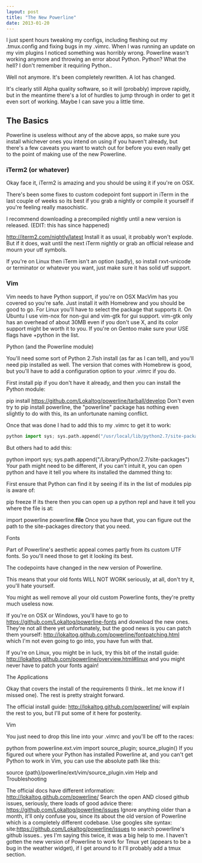 ```yaml
---
layout: post
title: "The New Powerline"
date: 2013-01-20
---
```


I just spent hours tweaking my configs, including fleshing out my .tmux.config and fixing bugs in my .vimrc.  When I was running an update on my vim plugins I noticed something was horribly wrong. Powerline wasn't working anymore and throwing an error about Python. Python? What the hell? I don't remember it requiring Python..

Well not anymore. It's been completely rewritten. A lot has changed.

It's clearly still Alpha quality software, so it will (probably) improve rapidly, but in the meantime there's a lot of hurdles to jump through in order to get it even sort of working. Maybe I can save you a little time.

## The Basics

Powerline is useless without any of the above apps, so make sure you install whichever ones you intend on using if you haven't already, but there's a few caveats you want to watch out for before you even really get to the point of making use of the new Powerline.

### iTerm2 (or whatever)

Okay face it, iTerm2 is amazing and you should be using it if you're on OSX.

There's been some fixes to custom codepoint font support in iTerm in the last couple of weeks so its best if you grab a nightly or compile it yourself if you're feeling really masochistic.

I recommend downloading a precompiled nightly until a new version is released. (EDIT: this has since happened)

http://iterm2.com/nightly/latest
Install it as usual, it probably won't explode. But if it does, wait until the next iTerm nightly or grab an official release and mourn your utf symbols.

If you're on Linux then iTerm isn't an option (sadly), so install rxvt-unicode or terminator or whatever you want, just make sure it has solid utf support.

### Vim

Vim needs to have Python support, if you're on OSX MacVim has you covered so you're safe. Just install it with Homebrew and you should be good to go. For Linux you'll have to select the package that supports it. On Ubuntu I use vim-nox for non-gui and vim-gtk for gui support. vim-gtk only has an overhead of about 30MB even if you don't use X, and its color support might be worth it to you. If you're on Gentoo make sure your USE flags have +python in the list.

Python (and the Powerline module)

You'll need some sort of Python 2.7ish install (as far as I can tell), and you'll need pip installed as well. The version that comes with Homebrew is good, but you'll have to add a configuration option to your .vimrc if you do.

First install pip if you don't have it already, and then you can install the Python module:

pip install https://github.com/Lokaltog/powerline/tarball/develop
Don't even try to pip install powerline, the "powerline" package has nothing even slightly to do with this, its an unfortunate naming conflict.

Once that was done I had to add this to my .vimrc to get it to work:

~~~python
python import sys; sys.path.append("/usr/local/lib/python2.7/site-packages/")
~~~

But others had to add this:

python import sys; sys.path.append("/Library/Python/2.7/site-packages")
Your path might need to be different, if you can't intuit it, you can open python and have it tell you where its installed the dammed thing to:

First ensure that Python can find it by seeing if its in the list of modules pip is aware of:

pip freeze
If its there then you can open up a python repl and have it tell you where the file is at:

import powerline
powerline.__file__
Once you have that, you can figure out the path to the site-packages directory that you need.

Fonts

Part of Powerline's aesthetic appeal comes partly from its custom UTF fonts. So you'll need those to get it looking its best.

The codepoints have changed in the new version of Powerline.

This means that your old fonts WILL NOT WORK seriously, at all, don't try it, you'll hate yourself.

You might as well remove all your old custom Powerline fonts, they're pretty much useless now.

If you're on OSX or Windows, you'll have to go to https://github.com/Lokaltog/powerline-fonts and download the new ones. They're not all there yet unfortunately, but the good news is you can patch them yourself: http://lokaltog.github.com/powerline/fontpatching.html which I'm not even going to go into, you have fun with that.

If you're on Linux, you might be in luck, try this bit of the install guide: http://lokaltog.github.com/powerline/overview.html#linux and you might never have to patch your fonts again!

The Applications

Okay that covers the install of the requirements (I think.. let me know if I missed one). The rest is pretty straight forward.

The official install guide: http://lokaltog.github.com/powerline/ will explain the rest to you, but I'll put some of it here for posterity.

Vim

You just need to drop this line into your .vimrc and you'll be off to the races:

python from powerline.ext.vim import source_plugin; source_plugin()
If you figured out where your Python has installed Powerline at, and you can't get Python to work in Vim, you can use the absolute path like this:

source {path}/powerline/ext/vim/source_plugin.vim
Help and Troubleshooting

The official docs have different information: http://lokaltog.github.com/powerline/
Search the open AND closed github issues, seriously, there loads of good advice there: https://github.com/Lokaltog/powerline/issues
Ignore anything older than a month, it'll only confuse you, since its about the old version of Powerline which is a completely different codebase.
Use googles site syntax: site:https://github.com/Lokaltog/powerline/issues to search powerline's github issues.. yes I'm saying this twice, it was a big help to me.
I haven't gotten the new version of Powerline to work for Tmux yet (appears to be a bug in the weather widget), if I get around to it I'll probably add a tmux section.
